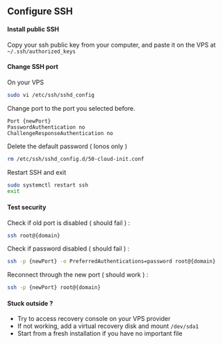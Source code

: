 ## Configure SSH

#### Install public SSH
Copy your ssh public key from your computer, and paste it on the VPS at `~/.ssh/authorized_keys`

#### Change SSH port

On your VPS
```bash
sudo vi /etc/ssh/sshd_config
```

Change port to the port you selected before.
```
Port {newPort}
PasswordAuthentication no
ChallengeResponseAuthentication no
```

Delete the default password ( Ionos only )
```bash
rm /etc/ssh/sshd_config.d/50-cloud-init.conf
```

Restart SSH and exit
```bash
sudo systemctl restart ssh
exit
```

#### Test security

Check if old port is disabled ( should fail ) :
```bash
ssh root@{domain}
```

Check if password disabled ( should fail ) :
```bash
ssh -p {newPort} -o PreferredAuthentications=password root@{domain}
```

Reconnect through the new port ( should work ) :
```bash
ssh -p {newPort} root@{domain}
```

#### Stuck outside ?

- Try to access recovery console on your VPS provider
- If not working, add a virtual recovery disk and mount `/dev/sda1`
- Start from a fresh installation if you have no important file
